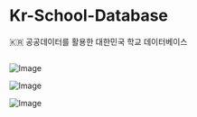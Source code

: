# Kr-School-Database
🇰🇷  공공데이터를 활용한 대한민국 학교 데이터베이스


## 

![Image](https://github.com/user-attachments/assets/b35ae4e4-d541-4da5-94f4-c2562507fa38)

![Image](https://github.com/user-attachments/assets/4bc58679-690d-4139-889d-3218f7d9fc6b)

![Image](https://github.com/user-attachments/assets/90bcc59a-637d-433d-8443-9590d059b10a)
